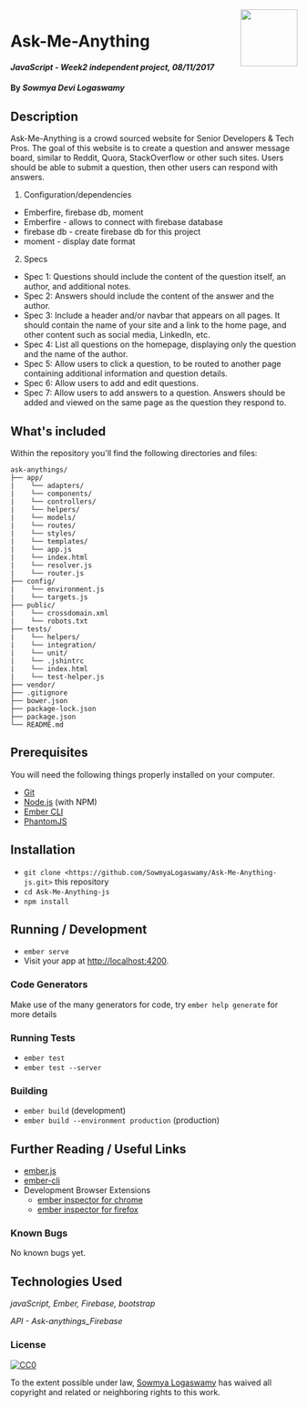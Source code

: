 <img src="https://static1.squarespace.com/static/54363c5ae4b0e1fd29fbd35e/t/55c309a4e4b0daf32fc8c724/1438845349836/?format=750w" align="right" height="100" width="100"/>

# Ask-Me-Anything 
    
#### _JavaScript - Week2 independent project, 08/11/2017_

#### By _**Sowmya Devi Logaswamy**_

## Description

Ask-Me-Anything is a crowd sourced website for Senior Developers & Tech Pros. The goal of this website  is to create a question and answer message board, similar to Reddit, Quora, StackOverflow or other such sites. Users should be able to submit a question, then other users can respond with answers.


1. Configuration/dependencies
  * Emberfire, firebase db, moment
  * Emberfire - allows to connect with firebase database
  * firebase db - create firebase db for this project
  * moment - display date format

2. Specs
  * Spec 1: Questions should include the content of the question itself, an author, and additional notes.
  * Spec 2: Answers should include the content of the answer and the author.
  * Spec 3: Include a header and/or navbar that appears on all pages. It should contain the name of your site and a link to the home page, and other content such as social media, LinkedIn, etc.
  * Spec 4: List all questions on the homepage, displaying only the question and the name of the author.
  * Spec 5: Allow users to click a question, to be routed to another page containing additional information and question details.
  * Spec 6: Allow users to add and edit questions.
  * Spec 7: Allow users to add answers to a question. Answers should be added and viewed on the same page as the question they respond to.


## What's included
Within the repository you'll find the following directories and files:

```
ask-anythings/
├── app/
|    └── adapters/
|    └── components/
|    └── controllers/
|    └── helpers/
|    └── models/
|    └── routes/
|    └── styles/
|    └── templates/
|    └── app.js
|    └── index.html
|    └── resolver.js
|    └── router.js
├── config/
|    └── environment.js
|    └── targets.js
├── public/
|    └── crossdomain.xml
|    └── robots.txt
├── tests/
|    └── helpers/
|    └── integration/
|    └── unit/
|    └── .jshintrc
|    └── index.html
|    └── test-helper.js
├── vendor/
├── .gitignore
├── bower.json
├── package-lock.json
├── package.json
└── README.md

```

## Prerequisites

You will need the following things properly installed on your computer.

* [Git](https://git-scm.com/)
* [Node.js](https://nodejs.org/) (with NPM)
* [Ember CLI](https://ember-cli.com/)
* [PhantomJS](http://phantomjs.org/)

## Installation

* `git clone <https://github.com/SowmyaLogaswamy/Ask-Me-Anything-js.git>` this repository
* `cd Ask-Me-Anything-js`
* `npm install`

## Running / Development

* `ember serve`
* Visit your app at [http://localhost:4200](http://localhost:4200).

### Code Generators

Make use of the many generators for code, try `ember help generate` for more details

### Running Tests

* `ember test`
* `ember test --server`

### Building

* `ember build` (development)
* `ember build --environment production` (production)


## Further Reading / Useful Links

* [ember.js](http://emberjs.com/)
* [ember-cli](https://ember-cli.com/)
* Development Browser Extensions
  * [ember inspector for chrome](https://chrome.google.com/webstore/detail/ember-inspector/bmdblncegkenkacieihfhpjfppoconhi)
  * [ember inspector for firefox](https://addons.mozilla.org/en-US/firefox/addon/ember-inspector/)

### Known Bugs

No known bugs yet.

## Technologies Used

_javaScript, Ember, Firebase, bootstrap_

_API - Ask-anythings_Firebase_

### License

[![CC0](https://licensebuttons.net/p/zero/1.0/88x31.png)](https://creativecommons.org/publicdomain/zero/1.0/)

To the extent possible under law, [Sowmya Logaswamy](https://github.com/SowmyaLogaswamy?tab=repositories) has waived all copyright and related or neighboring rights to this work.
